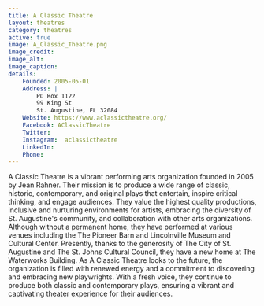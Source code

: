 ```yaml
---
title: A Classic Theatre
layout: theatres
category: theatres
active: true
image: A_Classic_Theatre.png
image_credit:
image_alt:
image_caption:
details:
    Founded: 2005-05-01
    Address: |
        PO Box 1122
        99 King St
        St. Augustine, FL 32084
    Website: https://www.aclassictheatre.org/
    Facebook: AClassicTheatre
    Twitter:
    Instagram: 	aclassictheatre
    LinkedIn: 
    Phone: 	
---
```


A Classic Theatre is a vibrant performing arts organization founded in 2005 by Jean Rahner. Their mission is to produce a wide range of classic, historic, contemporary, and original plays that entertain, inspire critical thinking, and engage audiences. They value the highest quality productions, inclusive and nurturing environments for artists, embracing the diversity of St. Augustine's community, and collaboration with other arts organizations. Although without a permanent home, they have performed at various venues including the The Pioneer Barn and Lincolnville Museum and Cultural Center. Presently, thanks to the generosity of The City of St. Augustine and The St. Johns Cultural Council, they have a new home at The Waterworks Building. As A Classic Theatre looks to the future, the organization is filled with renewed energy and a commitment to discovering and embracing new playwrights. With a fresh voice, they continue to produce both classic and contemporary plays, ensuring a vibrant and captivating theater experience for their audiences.